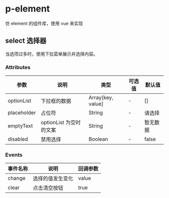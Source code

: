 <!--
 * @Author: HaoJie
 * @Date: 2023-01-29 14:27:55
 * @LastEditTime: 2023-01-29 16:45:54
 * @LastEditors: HaoJie
 * @FilePath: \p-element\README.md
-->

# p-element

仿 element 的组件库，使用 vue 来实现

## select 选择器

当选项过多时，使用下拉菜单展示并选择内容。

### Attributes

| 参数        | 说明                    | 类型              | 可选值 | 默认值   |
| ----------- | ----------------------- | ----------------- | ------ | -------- |
| optionList  | 下拉框的数据            | Array[key, value] | -      | []       |
| placeholder | 占位符                  | String            | -      | 请选择   |
| emptyText   | optionList 为空时的文案 | String            | -      | 暂无数据 |
| disabled    | 禁用选择                | Boolean           | -      | false    |

### Events

| 事件名称 | 说明             | 回调参数 |
| -------- | ---------------- | -------- |
| change   | 选择的值发生变化 | value    |
| clear    | 点击清空按钮     | true     |
